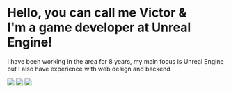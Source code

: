 # Hello, you can call me Victor & <br>I'm a game developer at Unreal Engine!

<div style="display: inline_block">
<p>I have been working in the area for 8 years, my main focus is Unreal Engine but I also have experience with web design and backend</p>
</div>

<div> 
 <a href="https://discord.gg/8jsepJkW3D" target="_blank"><img src="https://img.shields.io/badge/Discord-7289DA?style=for-the-badge&logo=discord&logoColor=white" target="_blank"></a> 
  <a href = "mailto:vihemero@gmail.com"><img src="https://img.shields.io/badge/-Gmail-%23333?style=for-the-badge&logo=gmail&logoColor=white" target="_blank"></a>
  <a href="https://www.linkedin.com/in/victor-henrique-72025928b/" target="_blank"><img src="https://img.shields.io/badge/-LinkedIn-%230077B5?style=for-the-badge&logo=linkedin&logoColor=white" target="_blank"></a> 
  
</div>
